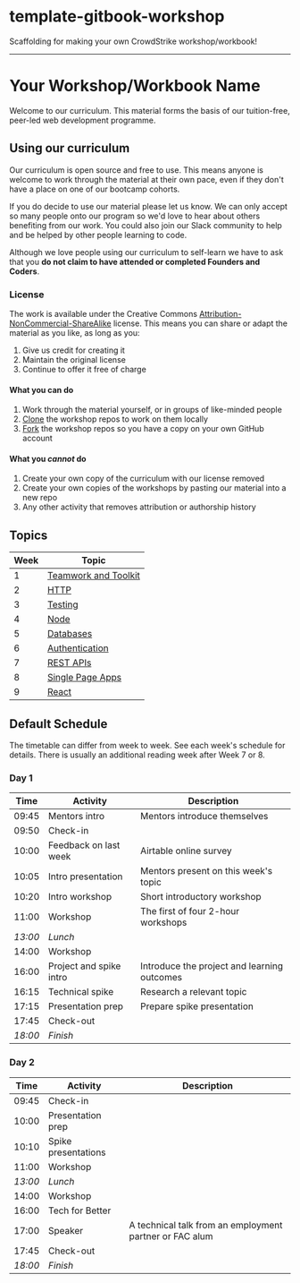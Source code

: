 # template-gitbook-workshop
Scaffolding for making your own CrowdStrike workshop/workbook!

-----

# Your Workshop/Workbook Name

Welcome to our curriculum. This material forms the basis of our tuition-free, peer-led web development programme.

## Using our curriculum

Our curriculum is open source and free to use. This means anyone is welcome to work through the material at their own pace, even if they don't have a place on one of our bootcamp cohorts.

If you do decide to use our material please let us know. We can only accept so many people onto our program so we'd love to hear about others benefiting from our work. You could also join our Slack community to help and be helped by other people learning to code.

Although we love people using our curriculum to self-learn we have to ask that you **do not claim to have attended or completed Founders and Coders**.

### License

The work is available under the Creative Commons [Attribution-NonCommercial-ShareAlike](https://creativecommons.org/licenses/by-nc-sa/4.0/) license. This means you can share or adapt the material as you like, as long as you:

1. Give us credit for creating it
1. Maintain the original license
1. Continue to offer it free of charge

#### What you can do

1. Work through the material yourself, or in groups of like-minded people
1. [Clone](https://docs.github.com/en/github/creating-cloning-and-archiving-repositories/cloning-a-repository) the workshop repos to work on them locally
1. [Fork](https://guides.github.com/activities/forking/) the workshop repos so you have a copy on your own GitHub account

#### What you _cannot_ do

1. Create your own copy of the curriculum with our license removed
1. Create your own copies of the workshops by pasting our material into a new repo
1. Any other activity that removes attribution or authorship history

## Topics

| Week | Topic                                                                                                              |
| ---- | ------------------------------------------------------------------------------------------------------------------ |
| 1    | [Teamwork and Toolkit](https://founders-and-coders.gitbook.io/coursebook/curriculum/teamwork-and-toolkit/schedule) |
| 2    | [HTTP](https://founders-and-coders.gitbook.io/coursebook/curriculum/http/schedule)                                 |
| 3    | [Testing](https://founders-and-coders.gitbook.io/coursebook/curriculum/testing/schedule)                           |
| 4    | [Node](https://founders-and-coders.gitbook.io/coursebook/curriculum/node/schedule)                                 |
| 5    | [Databases](https://founders-and-coders.gitbook.io/coursebook/curriculum/databases/schedule)                       |
| 6    | [Authentication](https://founders-and-coders.gitbook.io/coursebook/curriculum/authentication/schedule)             |
| 7    | [REST APIs](https://founders-and-coders.gitbook.io/coursebook/curriculum/rest-apis/schedule)                       |
| 8    | [Single Page Apps](https://founders-and-coders.gitbook.io/coursebook/curriculum/single-page-app/schedule)              |
| 9    | [React](https://founders-and-coders.gitbook.io/coursebook/curriculum/react/schedule)                               |

## Default Schedule

The timetable can differ from week to week. See each week's schedule for details. There is usually an additional reading week after Week 7 or 8.

### Day 1

| Time    | Activity                | Description                                 |
| ------- | ----------------------- | ------------------------------------------- |
| 09:45   | Mentors intro           | Mentors introduce themselves                |
| 09:50   | Check-in                |                                             |
| 10:00   | Feedback on last week   | Airtable online survey                      |
| 10:05   | Intro presentation      | Mentors present on this week's topic        |
| 10:20   | Intro workshop          | Short introductory workshop                 |
| 11:00   | Workshop                | The first of four 2-hour workshops          |
| _13:00_ | _Lunch_                 |                                             |
| 14:00   | Workshop                |                                             |
| 16:00   | Project and spike intro | Introduce the project and learning outcomes |
| 16:15   | Technical spike         | Research a relevant topic                   |
| 17:15   | Presentation prep       | Prepare spike presentation                  |
| 17:45   | Check-out               |                                             |
| _18:00_ | _Finish_                |                                             |

### Day 2

| Time    | Activity            | Description                                             |
| ------- | ------------------- | ------------------------------------------------------- |
| 09:45   | Check-in            |                                                         |
| 10:00   | Presentation prep   |                                                         |
| 10:10   | Spike presentations |                                                         |
| 11:00   | Workshop            |                                                         |
| _13:00_ | _Lunch_             |                                                         |
| 14:00   | Workshop            |                                                         |
| 16:00   | Tech for Better     |                                                         |
| 17:00   | Speaker             | A technical talk from an employment partner or FAC alum |
| 17:45   | Check-out           |                                                         |
| _18:00_ | _Finish_            |                                                         |